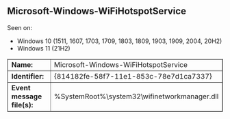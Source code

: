 ## Microsoft-Windows-WiFiHotspotService

Seen on:
* Windows 10 (1511, 1607, 1703, 1709, 1803, 1809, 1903, 1909, 2004, 20H2)
* Windows 11 (21H2)

<table border="1" class="docutils">
  <tbody>
    <tr>
      <td><b>Name:</b></td>
      <td>Microsoft-Windows-WiFiHotspotService</td>
    </tr>
    <tr>
      <td><b>Identifier:</b></td>
      <td>{814182fe-58f7-11e1-853c-78e7d1ca7337}</td>
    </tr>
    <tr>
      <td><b>Event message file(s):</b></td>
      <td>%SystemRoot%\system32\wifinetworkmanager.dll</td>
    </tr>
  </tbody>
</table>

&nbsp;

